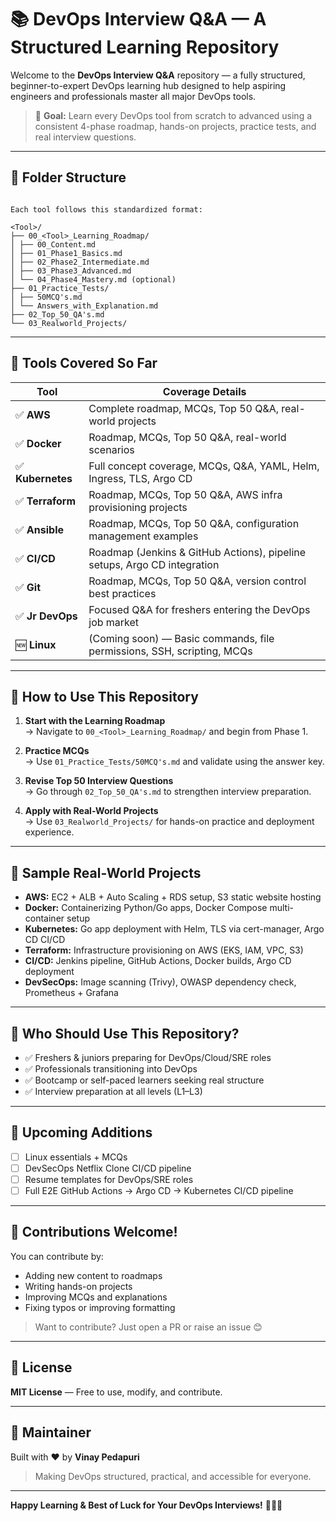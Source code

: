 
# 📚 DevOps Interview Q&A — A Structured Learning Repository

Welcome to the **DevOps Interview Q&A** repository — a fully structured, beginner-to-expert DevOps learning hub designed to help aspiring engineers and professionals master all major DevOps tools.

> 🎯 **Goal:** Learn every DevOps tool from scratch to advanced using a consistent 4-phase roadmap, hands-on projects, practice tests, and real interview questions.

---

## 🧱 Folder Structure
```

Each tool follows this standardized format:

<Tool>/
├── 00_<Tool>_Learning_Roadmap/
│ ├── 00_Content.md
│ ├── 01_Phase1_Basics.md
│ ├── 02_Phase2_Intermediate.md
│ ├── 03_Phase3_Advanced.md
│ └── 04_Phase4_Mastery.md (optional)
├── 01_Practice_Tests/
│ ├── 50MCQ's.md
│ └── Answers_with_Explanation.md
├── 02_Top_50_QA's.md
└── 03_Realworld_Projects/
```
---

## 🧠 Tools Covered So Far

| Tool           | Coverage Details                                                              |
|----------------|--------------------------------------------------------------------------------|
| ✅ **AWS**         | Complete roadmap, MCQs, Top 50 Q&A, real-world projects                    |
| ✅ **Docker**      | Roadmap, MCQs, Top 50 Q&A, real-world scenarios                            |
| ✅ **Kubernetes**  | Full concept coverage, MCQs, Q&A, YAML, Helm, Ingress, TLS, Argo CD        |
| ✅ **Terraform**   | Roadmap, MCQs, Top 50 Q&A, AWS infra provisioning projects                 |
| ✅ **Ansible**     | Roadmap, MCQs, Top 50 Q&A, configuration management examples               |
| ✅ **CI/CD**       | Roadmap (Jenkins & GitHub Actions), pipeline setups, Argo CD integration   |
| ✅ **Git**         | Roadmap, MCQs, Top 50 Q&A, version control best practices                  |
| ✅ **Jr DevOps**   | Focused Q&A for freshers entering the DevOps job market                    |
| 🆕 **Linux**       | (Coming soon) — Basic commands, file permissions, SSH, scripting, MCQs     |

---

## 📘 How to Use This Repository

1. **Start with the Learning Roadmap**  
   → Navigate to `00_<Tool>_Learning_Roadmap/` and begin from Phase 1.

2. **Practice MCQs**  
   → Use `01_Practice_Tests/50MCQ's.md` and validate using the answer key.

3. **Revise Top 50 Interview Questions**  
   → Go through `02_Top_50_QA's.md` to strengthen interview preparation.

4. **Apply with Real-World Projects**  
   → Use `03_Realworld_Projects/` for hands-on practice and deployment experience.

---

## 💼 Sample Real-World Projects

- **AWS:** EC2 + ALB + Auto Scaling + RDS setup, S3 static website hosting
- **Docker:** Containerizing Python/Go apps, Docker Compose multi-container setup
- **Kubernetes:** Go app deployment with Helm, TLS via cert-manager, Argo CD CI/CD
- **Terraform:** Infrastructure provisioning on AWS (EKS, IAM, VPC, S3)
- **CI/CD:** Jenkins pipeline, GitHub Actions, Docker builds, Argo CD deployment
- **DevSecOps:** Image scanning (Trivy), OWASP dependency check, Prometheus + Grafana

---

## 👤 Who Should Use This Repository?

- ✅ Freshers & juniors preparing for DevOps/Cloud/SRE roles
- ✅ Professionals transitioning into DevOps
- ✅ Bootcamp or self-paced learners seeking real structure
- ✅ Interview preparation at all levels (L1–L3)

---

## 🔧 Upcoming Additions

- [ ] Linux essentials + MCQs
- [ ] DevSecOps Netflix Clone CI/CD pipeline
- [ ] Resume templates for DevOps/SRE roles
- [ ] Full E2E GitHub Actions → Argo CD → Kubernetes CI/CD pipeline

---

## 🙌 Contributions Welcome!

You can contribute by:

- Adding new content to roadmaps
- Writing hands-on projects
- Improving MCQs and explanations
- Fixing typos or improving formatting

> Want to contribute? Just open a PR or raise an issue 😊

---

## 📜 License

**MIT License** — Free to use, modify, and contribute.

---

## 🔗 Maintainer

Built with ❤️ by **Vinay Pedapuri**  
> Making DevOps structured, practical, and accessible for everyone.

---

**Happy Learning & Best of Luck for Your DevOps Interviews!** 🚀👨‍💻
